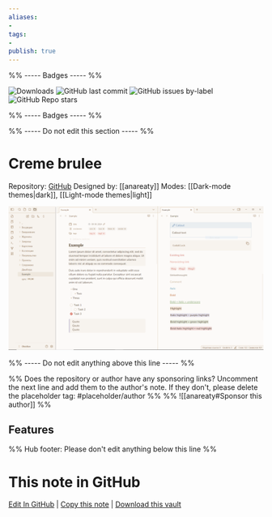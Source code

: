 ```yaml
---
aliases:
- 
tags: 
- 
publish: true
---
```


%% ----- Badges ----- %%

![Downloads](https://img.shields.io/badge/downloads-2426-573E7A?style=for-the-badge&logo=)
![GitHub last commit](https://img.shields.io/github/last-commit/anareaty/creme-brulee-obsidian-theme?color=573E7A&label=last%20update&logo=github&style=for-the-badge)
![GitHub issues by-label](https://img.shields.io/github/issues/anareaty/creme-brulee-obsidian-theme/help%20wanted?color=573E7A&logo=github&style=for-the-badge) 
![GitHub Repo stars](https://img.shields.io/github/stars/anareaty/creme-brulee-obsidian-theme?color=573E7A&logo=github&style=for-the-badge)

%% ----- Badges ----- %%

%% ----- Do not edit this section ----- %%

# Creme brulee

Repository: [GitHub](https://github.com/anareaty/creme-brulee-obsidian-theme)
Designed by: [[anareaty]]
Modes: [[Dark-mode themes|dark]], [[Light-mode themes|light]]



![screenshot](https://github.com/anareaty/creme-brulee-obsidian-theme/raw/HEAD/screenshot.png)

%% ----- Do not edit anything above this line ----- %% 

%% Does the repository or author have any sponsoring links? Uncomment the next line and add them to the author's note. If they don't, please delete the placeholder tag: #placeholder/author %%
%% ![[anareaty#Sponsor this author]] %%


## Features



%% Hub footer: Please don't edit anything below this line %%

# This note in GitHub

<span class="git-footer">[Edit In GitHub](https://github.dev/obsidian-community/obsidian-hub/blob/main/02%20-%20Community%20Expansions/02.05%20All%20Community%20Expansions/Themes/Creme%20brulee.md "git-hub-edit-note") | [Copy this note](https://raw.githubusercontent.com/obsidian-community/obsidian-hub/main/02%20-%20Community%20Expansions/02.05%20All%20Community%20Expansions/Themes/Creme%20brulee.md "git-hub-copy-note") | [Download this vault](https://github.com/obsidian-community/obsidian-hub/archive/refs/heads/main.zip "git-hub-download-vault") </span>
